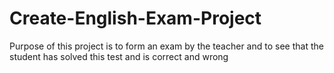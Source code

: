 # Create-English-Exam-Project
Purpose of this project is to form an exam by the teacher and to see that the student has solved this test and is correct and wrong
